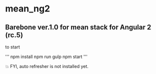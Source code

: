 # mean_ng2

## Barebone ver.1.0 for mean stack for Angular 2 (rc.5)

to start

'''
 npm install
 npm run gulp
 npm start
'''

:boom: FYI, auto refresher is not installed yet.





